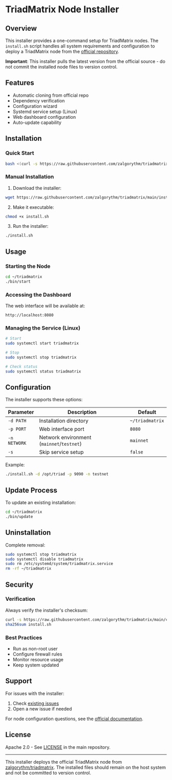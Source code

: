 # TriadMatrix Node Installer

## Overview

This installer provides a one-command setup for TriadMatrix nodes. The `install.sh` script handles all system requirements and configuration to deploy a TriadMatrix node from the [official repository](https://github.com/zalgorythm/triadmatrix).

**Important**: This installer pulls the latest version from the official source - do not commit the installed node files to version control.

## Features

- Automatic cloning from official repo
- Dependency verification
- Configuration wizard
- Systemd service setup (Linux)
- Web dashboard configuration
- Auto-update capability

## Installation

### Quick Start
```bash
bash <(curl -s https://raw.githubusercontent.com/zalgorythm/triadmatrix/main/install.sh)
```

### Manual Installation
1. Download the installer:
```bash
wget https://raw.githubusercontent.com/zalgorythm/triadmatrix/main/install.sh
```

2. Make it executable:
```bash
chmod +x install.sh
```

3. Run the installer:
```bash
./install.sh
```

## Usage

### Starting the Node
```bash
cd ~/triadmatrix
./bin/start
```

### Accessing the Dashboard
The web interface will be available at:
```
http://localhost:8080
```

### Managing the Service (Linux)
```bash
# Start
sudo systemctl start triadmatrix

# Stop 
sudo systemctl stop triadmatrix

# Check status
sudo systemctl status triadmatrix
```

## Configuration

The installer supports these options:

| Parameter | Description | Default |
|-----------|-------------|---------|
| `-d PATH` | Installation directory | `~/triadmatrix` |
| `-p PORT` | Web interface port | `8080` |
| `-n NETWORK` | Network environment (`mainnet`/`testnet`) | `mainnet` |
| `-s` | Skip service setup | `false` |

Example:
```bash
./install.sh -d /opt/triad -p 9090 -n testnet
```

## Update Process

To update an existing installation:
```bash
cd ~/triadmatrix
./bin/update
```

## Uninstallation

Complete removal:
```bash
sudo systemctl stop triadmatrix
sudo systemctl disable triadmatrix
sudo rm /etc/systemd/system/triadmatrix.service
rm -rf ~/triadmatrix
```

## Security

### Verification
Always verify the installer's checksum:
```bash
curl -s https://raw.githubusercontent.com/zalgorythm/triadmatrix/main/checksums.txt
sha256sum install.sh
```

### Best Practices
- Run as non-root user
- Configure firewall rules
- Monitor resource usage
- Keep system updated

## Support

For issues with the installer:
1. Check [existing issues](https://github.com/zalgorythm/triadmatrix/issues)
2. Open a new issue if needed

For node configuration questions, see the [official documentation](https://github.com/zalgorythm/triadmatrix/wiki).

## License
Apache 2.0 - See [LICENSE](https://github.com/zalgorythm/triadmatrix/blob/main/LICENSE) in the main repository.

---

This installer deploys the official TriadMatrix node from [zalgorythm/triadmatrix](https://github.com/zalgorythm/triadmatrix). The installed files should remain on the host system and not be committed to version control.
